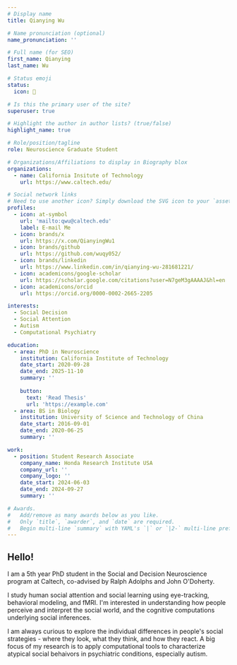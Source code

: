 ```yaml
---
# Display name
title: Qianying Wu

# Name pronunciation (optional)
name_pronunciation: ''

# Full name (for SEO)
first_name: Qianying
last_name: Wu

# Status emoji
status:
  icon: 🍒

# Is this the primary user of the site?
superuser: true

# Highlight the author in author lists? (true/false)
highlight_name: true

# Role/position/tagline
role: Neuroscience Graduate Student

# Organizations/Affiliations to display in Biography blox
organizations:
  - name: California Insitute of Technology
    url: https://www.caltech.edu/

# Social network links
# Need to use another icon? Simply download the SVG icon to your `assets/media/icons/` folder.
profiles:
  - icon: at-symbol
    url: 'mailto:qwu@caltech.edu'
    label: E-mail Me
  - icon: brands/x
    url: https://x.com/QianyingWu1
  - icon: brands/github
    url: https://github.com/wuqy052/
  - icon: brands/linkedin
    url: https://www.linkedin.com/in/qianying-wu-281681221/
  - icon: academicons/google-scholar
    url: https://scholar.google.com/citations?user=N7geM3gAAAAJ&hl=en
  - icon: academicons/orcid
    url: https://orcid.org/0000-0002-2665-2205

interests:
  - Social Decision
  - Social Attention
  - Autism
  - Computational Psychiatry

education:
  - area: PhD in Neuroscience
    institution: California Institute of Technology
    date_start: 2020-09-28
    date_end: 2025-11-10
    summary: ''
      
    button:
      text: 'Read Thesis'
      url: 'https://example.com'
  - area: BS in Biology
    institution: University of Science and Technology of China
    date_start: 2016-09-01
    date_end: 2020-06-25
    summary: ''

work:
  - position: Student Research Associate
    company_name: Honda Research Institute USA
    company_url: ''
    company_logo: ''
    date_start: 2024-06-03
    date_end: 2024-09-27
    summary: ''

# Awards.
#   Add/remove as many awards below as you like.
#   Only `title`, `awarder`, and `date` are required.
#   Begin multi-line `summary` with YAML's `|` or `|2-` multi-line prefix and indent 2 spaces below.
---
```


## Hello!

I am a 5th year PhD student in the Social and Decision Neuroscience program at Caltech, co-advised by Ralph Adolphs and John O'Doherty. 

I study human social attention and social learning using eye-tracking, behavioral modeling, and fMRI. I'm interested in understanding how people perceive and interpret the social world, and the cognitive computations underlying social inferences. 

I am always curious to explore the individual differences in people's social strategies - where they look, what they think, and how they react. A big focus of my research is to apply computational tools to characterize atypical social behaivors in psychiatric conditions, especially autism.


